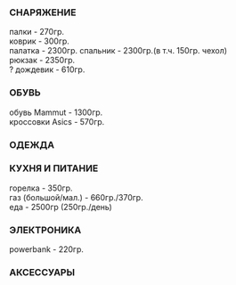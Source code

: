 ### СНАРЯЖЕНИЕ
палки - 270гр.  
коврик - 300гр.  
палатка - 2300гр. 
спальник - 2300гр.(в т.ч. 150гр. чехол)   
рюкзак - 2350гр.   
? дождевик - 610гр.   
### ОБУВЬ
обувь Mammut - 1300гр.  
кроссовки Asics - 570гр.     
### ОДЕЖДА
### КУХНЯ И ПИТАНИЕ
горелка - 350гр.    
газ (большой/мал.) - 660гр./370гр.   
еда - 2500гр (250гр./день)   
### ЭЛЕКТРОНИКА
powerbank - 220гр.   
### АКСЕССУАРЫ
